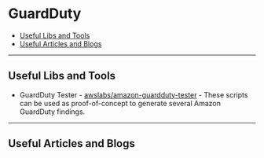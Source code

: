 # GuardDuty

- [Useful Libs and Tools](#useful-libs-and-tools)
- [Useful Articles and Blogs](#useful-articles-and-blogs)

---
## Useful Libs and Tools

- GuardDuty Tester - [awslabs/amazon-guardduty-tester](https://github.com/awslabs/amazon-guardduty-tester) - These scripts can be used as proof-of-concept to generate several Amazon GuardDuty findings.

---
## Useful Articles and Blogs
